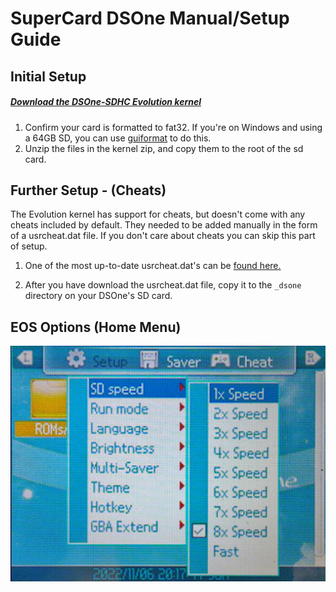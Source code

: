 # SuperCard DSOne Manual/Setup Guide

## Initial Setup

##### [Download the DSOne-SDHC Evolution kernel](http://flashcard-archive.ds-homebrew.com/SuperCard/DSONE_SDHC_DSONEi/SuperCard_DSONE_SDHC_EOS_sp6_20121206.zip)

1.  Confirm your card is formatted to fat32. If you're on Windows and using a 64GB SD, you can use [guiformat](http://ridgecrop.co.uk/index.htm?guiformat.htm) to do this.
2. Unzip the files in the kernel zip, and copy them to the root of the sd card.

## Further Setup - (Cheats)

The Evolution kernel has support for cheats, but doesn't come with any cheats included by default. They needed to be added manually in the form of a usrcheat.dat file. If you don't care about cheats you can skip this part of setup.

1. One of the most up-to-date usrcheat.dat's can be [found here.](https://bitbucket.org/DeadSkullzJr/nds-i-cheat-databases/src/master/Cheat%20Databases/)

2. After you have download the usrcheat.dat file, copy it to the `_dsone` directory on your DSOne's SD card.

## EOS Options (Home Menu)

![](https://raw.githubusercontent.com/Sanrax/DSOneManual/main/Pictures/DSOne-SD-Speed.jpg)
